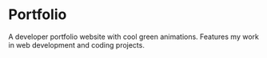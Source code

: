 # Portfolio
A developer portfolio website with cool green animations. Features my work in web development and coding projects.

